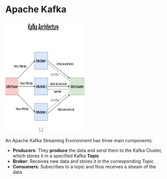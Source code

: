 # Apache Kafka

<img src="./img/kafka.jpg" width="250px" height="350px" alt="Scanned" />

<br>

An Apache Kafka Streaming Environment has three main components:

- **Producers**: They **produce** the data and send them to the Kafka Cluster, which stores it in a specified Kafka **Topic**
- **Broker**: Receives new data and stores it in the corresponding Topic
- **Consumers**: Subscribes to a topic and thus receives a stream of the data